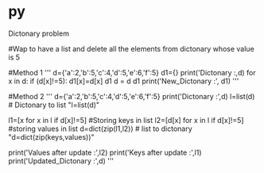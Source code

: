 # py
Dictonary problem

#Wap to have a list and delete all the elements from dictonary  whose value is 5

#Method 1
'''
d={'a':2,'b':5,'c':4,'d':5,'e':6,'f':5}
d1={}
print('Dictonary     :,d)
for x in d:
    if (d[x]!=5):
        d1[x]=d[x]
d1 d = d d1
print('New_Dictonary :', d1)
'''

#Method 2
'''
d={'a':2,'b':5,'c':4,'d':5,'e':6,'f':5}
print('Dictonary             :',d)
l=list(d)               # Dictonary to list "l=list(d)" 

l1=[x for x in l if d[x]!=5]          #Storing keys in list
l2=[d[x] for x in l if d[x]!=5]        #storing values in list
d=dict(zip(l1,l2))                # list to dictonary "d=dict(zip(keys,values))"

print('Values after update   :',l2)
print('Keys after update     :',l1)
print('Updated_Dictonary     :',d)
'''
